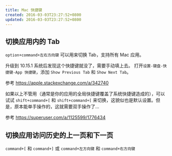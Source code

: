 ```yaml
---
title: Mac 快捷键
created: 2016-03-03T23:27:52+0800
updated: 2016-03-03T23:27:52+0800
---
```



## 切换应用内的 Tab

`option+command+左右方向键` 可以用来切换 Tab，支持所有 Mac 应用。

升级到 10.15.1 系统后发现这个快捷键就没了，需要手动填上去。
打开`设置-键盘-快捷键-App 快捷键`，添加 `Show Previous Tab` 和 `Show Next Tab`。

参考 https://apple.stackexchange.com/a/342740

如果以上不管用（通常是你的应用的全局快捷键覆盖了系统快捷键造成的），可以试试 `shift+command+[` 和 `shift+command+[` 来切换，这貌似也是默认设置。但是，原本能单手操作的，这就需要双手操作了...

参考 https://superuser.com/a/1125599/1776434

## 切换应用访问历史的上一页和下一页

`command+[` 和 `command+]` 或 `command+左方向键` 和 `command+右方向键`
